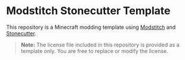 # Modstitch Stonecutter Template

This repository is a Minecraft modding template using [Modstitch](https://isxander.github.io/modstitch-docs/) and [Stonecutter](https://stonecutter.kikugie.dev/).

> **Note:** The license file included in this repository is provided as a template only. You are free to replace or modify the license.